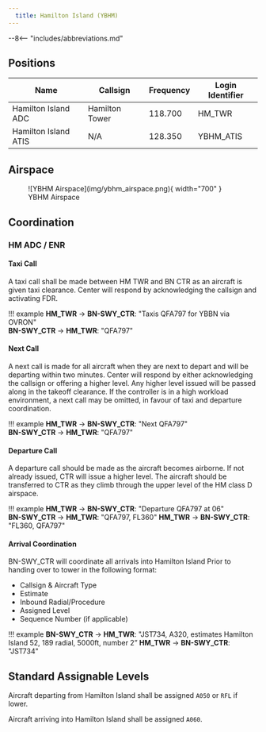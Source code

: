 ```yaml
---
  title: Hamilton Island (YBHM)
---
```


--8<-- "includes/abbreviations.md"

## Positions

| Name | Callsign | Frequency | Login Identifier |
| ---- | -------- | --------- | ---------------- |
| Hamilton Island ADC | Hamilton Tower | 118.700 | HM_TWR |
| Hamilton Island ATIS | N/A | 128.350 | YBHM_ATIS |

## Airspace

<figure markdown>
![YBHM Airspace](img/ybhm_airspace.png){ width="700" }
  <figcaption>YBHM Airspace</figcaption>
</figure>

## Coordination
### HM ADC / ENR

#### Taxi Call
A taxi call shall be made between HM TWR and BN CTR as an aircraft is given taxi clearance. Center will respond by acknowledging the callsign and activating FDR.

!!! example
    **HM_TWR** -> **BN-SWY_CTR**: "Taxis QFA797 for YBBN via OVRON"  
    **BN-SWY_CTR** -> **HM_TWR**: "QFA797"  

#### Next Call
A next call is made for all aircraft when they are next to depart and will be departing within two minutes. Center will respond by either acknowledging the callsign or offering a higher level. Any higher level issued will be passed along in the takeoff clearance. If the controller is in a high workload environment, a next call may be omitted, in favour of taxi and departure coordination.

!!! example
    **HM_TWR** -> **BN-SWY_CTR**: "Next QFA797"  
    **BN-SWY_CTR** -> **HM_TWR**: "QFA797"    

#### Departure Call
A departure call should be made as the aircraft becomes airborne. If not already issued, CTR will issue a higher level. The aircraft should be transferred to CTR as they climb through the upper level of the HM class D airspace.

!!! example
    **HM_TWR** -> **BN-SWY_CTR**: "Departure QFA797 at 06"  
    **BN-SWY_CTR** -> **HM_TWR**: "QFA797, FL360"
    **HM_TWR** -> **BN-SWY_CTR**: "FL360, QFA797" 
#### Arrival Coordination
BN-SWY_CTR will coordinate all arrivals into Hamilton Island Prior to handing over to tower in the following format:

- Callsign & Aircraft Type
- Estimate
- Inbound Radial/Procedure
- Assigned Level
- Sequence Number (if applicable)

!!! example
    **BN-SWY_CTR** -> **HM_TWR**: "JST734, A320, estimates Hamilton Island 52, 189 radial, 5000ft, number 2”
    **HM_TWR** -> **BN-SWY_CTR**: "JST734"

## Standard Assignable Levels

Aircraft departing from Hamilton Island shall be assigned `A050` or `RFL` if lower.

Aircraft arriving into Hamilton Island shall be assigned `A060`.